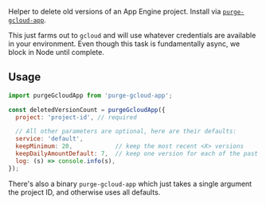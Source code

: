 Helper to delete old versions of an App Engine project.
Install via [`purge-gcloud-app`](https://www.npmjs.com/package/purge-gcloud-app).

This just farms out to `gcloud` and will use whatever credentials are available in your environment.
Even though this task is fundamentally async, we block in Node until complete.

## Usage

```js
import purgeGcloudApp from 'purge-gcloud-app';

const deletedVersionCount = purgeGcloudApp({
  project: 'project-id', // required

  // All other parameters are optional, here are their defaults:
  service: 'default',
  keepMinimum: 20,            // keep the most recent <X> versions
  keepDailyAmountDefault: 7,  // keep one version for each of the past <X> days
  log: (s) => console.info(s),
});
```

There's also a binary `purge-gcloud-app` which just takes a single argument the project ID, and otherwise uses all defaults.
